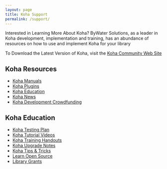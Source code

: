 ```yaml
---
layout: page
title: Koha Support
permalink: /support/
---
```


<link rel="stylesheet" href="{{ site.baseurl }}/assets/css/style.css">
<script src="https://use.typekit.net/sco1mxn.js"></script>
<script>try{Typekit.load({ async: true });}catch(e){}</script>



<div class='container'>
<div class='documentation_content'>
<div id='support_content'>
<p class='tagline'><span>Interested in Learning More About Koha?</span> ByWater Solutions, as a leader in Koha development, implementation and training, has an abundance of resources on how to use and implement Koha for your library</p>
<p class='tagline'><span>To Download the Latest Version of Koha, visit the <a href="https://koha-community.org/">Koha Community Web Site</a></span></p>
<div id='support_navs'>
<div id='koha_support_nav'>
<h2><i class="fa fa-book" aria-hidden="true"></i> Koha Resources</h2>
<ul>
<li><a href="">Koha Manuals</a></li>
<li><a href="">Koha Plugins</a></li>
<li><a href="">Koha Education</a></li>
<li><a href="">Koha News</a></li>
<li><a href="">Koha Development Crowdfunding</a></li>
</ul>
</div>
<div id='koha_education_nav'>
<h2><i class="fa fa-university" aria-hidden="true"></i> Koha Education</h2>
<ul>
<li><a href="">Koha Testing Plan</a></li>
<li><a href="">Koha Tutorial Videos</a></li>
<li><a href="">Koha Training Handouts</a></li>
<li><a href="">Koha Upgrade Notes</a></li>
<li><a href="">Koha Tips & Tricks</a></li>
<li><a href="">Learn Open Source</a></li>
<li><a href="">Library Grants</a></li>
</ul>
</div>
</div>
</div>
</div>
</div>
